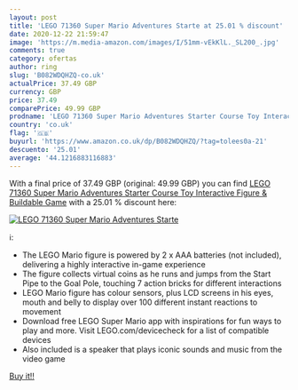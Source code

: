 ```yaml
---
layout: post
title: 'LEGO 71360 Super Mario Adventures Starte at 25.01 % discount'
date: 2020-12-22 21:59:47
image: 'https://m.media-amazon.com/images/I/51mm-vEkKlL._SL200_.jpg'
comments: true
category: ofertas
author: ring
slug: 'B082WDQHZQ-co.uk'
actualPrice: 37.49 GBP
currency: GBP
price: 37.49
comparePrice: 49.99 GBP
prodname: 'LEGO 71360 Super Mario Adventures Starter Course Toy Interactive Figure & Buildable Game'
country: 'co.uk'
flag: '🇬🇧'
buyurl: 'https://www.amazon.co.uk/dp/B082WDQHZQ/?tag=tolees0a-21'
descuento: '25.01'
average: '44.1216883116883'
---
```


With a final price of 37.49 GBP (original: 49.99 GBP) you can find [LEGO 71360 Super Mario Adventures Starter Course Toy Interactive Figure & Buildable Game](https://www.amazon.co.uk/dp/B082WDQHZQ/?tag=tolees0a-21) with a  25.01 % discount here:

[![LEGO 71360 Super Mario Adventures Starte](https://m.media-amazon.com/images/I/51mm-vEkKlL._SL200_.jpg)](https://www.amazon.co.uk/dp/B082WDQHZQ/?tag=tolees0a-21)

ℹ️:

- The LEGO Mario figure is powered by 2 x AAA batteries (not included), delivering a highly interactive in-game experience
- The figure collects virtual coins as he runs and jumps from the Start Pipe to the Goal Pole, touching 7 action bricks for different interactions
- LEGO Mario figure has colour sensors, plus LCD screens in his eyes, mouth and belly to display over 100 different instant reactions to movement
- Download free LEGO Super Mario app with inspirations for fun ways to play and more. Visit LEGO.com/devicecheck for a list of compatible devices
- Also included is a speaker that plays iconic sounds and music from the video game

[Buy it!!](https://www.amazon.co.uk/dp/B082WDQHZQ/?tag=tolees0a-21)
